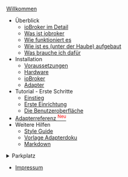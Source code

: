 [Willkommen](README.md)
* Überblick
  * [ioBroker im Detail](/a)
  * [Was ist iobroker](b)
  * [Wie funktioniert es](c)
  * [Wie ist es (unter der Haube) aufgebaut](d)
  * [Was brauche ich dafür](e)
* Installation
  * [Voraussetzungen](/r)
  * [Hardware](/s)
  * [ioBroker](/t)
  * [Adapter](install/adapter.md)
* Tutorial - Erste Schritte
  * [Einstieg](/adapter/)
  * [Erste Einrichtung](/adapter/1)
  * [Die Benutzeroberfläche](/adapter/2)
* [Adapterreferenz <sup style="color:red">Neu</sup>](/adapterref/adapterliste)
* Weitere Hilfen
  * [Style Guide](bestpractices/style_guide_de.md)
  * [Vorlage Adapterdoku](bestpractices/adapter_template.md)
  * [Markdown](bestpractices/markdown.md)

<details>
<summary>Parkplatz</summary>
[Visualisierung](/1)
[Steuerungslogik](/2)
Best Practices
[Community](/3)
[Entwickler](/4)
[System-Integratoren](/5)
[Cloud-Services](/6)
</details>

* [Impressum](impressum.md)